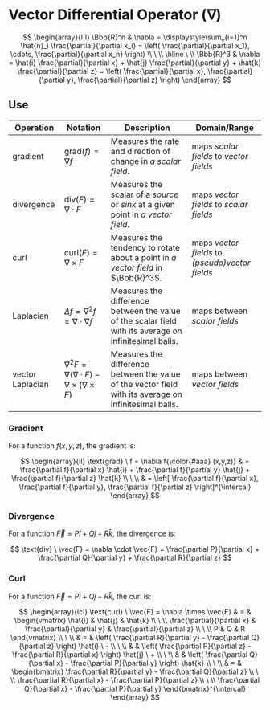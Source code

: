 # Vector Differential Operator ($\nabla$)

$$
\begin{array}{l|l}
\Bbb{R}^n & \nabla = \displaystyle\sum_{i=1}^n \hat{n}_i \frac{\partial}{\partial x_i} = \left(
\frac{\partial}{\partial x_1}, \cdots,
\frac{\partial}{\partial x_n}
\right)
\\
\ 
\\
\hline
\ 
\\
\Bbb{R}^3 & \nabla =
\hat{i} \frac{\partial}{\partial x} +
\hat{j} \frac{\partial}{\partial y} +
\hat{k} \frac{\partial}{\partial z} = \left(
\frac{\partial}{\partial x},
\frac{\partial}{\partial y},
\frac{\partial}{\partial z}
\right)
\end{array}
$$

## Use

| Operation | Notation | Description | Domain/Range |
|--|--|--|--|
| gradient | $\text{grad}(f) = \nabla f$ | Measures the rate and direction of change in _a scalar field_. | maps _scalar fields_ to _vector fields_ |
| divergence | $\text{div}(F) = \nabla \cdot F$ | Measures the scalar of a _source_ or _sink_ at a given point in _a vector field_. | maps _vector fields_ to _scalar fields_ |
| curl | $\text{curl}(F) = \nabla \times F$ | Measures the tendency to rotate about a point in _a vector field_ in $\Bbb{R}^3$. | maps _vector fields_ to _(pseudo)vector fields_ |
| Laplacian | $\Delta f = \nabla^2 f = \nabla \cdot \nabla f$ | Measures the difference between the value of the scalar field with its average on infinitesimal balls. | maps between _scalar fields_ |
| vector Laplacian | $\nabla^2 F = \nabla(\nabla \cdot F) - \nabla \times (\nabla \times F)$ | Measures the difference between the value of the vector field with its average on infinitesimal balls. | maps between _vector fields_ |

### Gradient

For a function $f(x,y,z)$, the gradient is:

$$
\begin{array}{ll}
\text{grad} \ f = \nabla f{\color{#aaa} (x,y,z)} & = \frac{\partial f}{\partial x} \hat{i} + \frac{\partial f}{\partial y} \hat{j} + \frac{\partial f}{\partial z} \hat{k}
\\
\ 
\\
& = \left[
\frac{\partial f}{\partial x}, \frac{\partial f}{\partial y}, \frac{\partial f}{\partial z}
\right]^{\intercal}
\end{array}
$$

### Divergence

For a function $\vec{F} = P\hat{i} + Q\hat{j} + R\hat{k}$, the divergence is:

$$
\text{div} \ \vec{F} = \nabla \cdot \vec{F} = \frac{\partial P}{\partial x} + \frac{\partial Q}{\partial y} + \frac{\partial R}{\partial z}
$$

### Curl

For a function $\vec{F} = P\hat{i} + Q\hat{j} + R\hat{k}$, the curl is:

$$
\begin{array}{lcl}
\text{curl} \ \vec{F} = \nabla \times \vec{F} & = & \begin{vmatrix}
\hat{i} & \hat{j} & \hat{k}
\\
\ 
\\
\frac{\partial}{\partial x} & \frac{\partial}{\partial y} & \frac{\partial}{\partial z}
\\
\ 
\\
P & Q & R
\end{vmatrix}
\\
\ 
\\
& = & \left(
\frac{\partial R}{\partial y} - \frac{\partial Q}{\partial z}
\right) \hat{i} \ -
\\
\ 
\\
& & \left(
\frac{\partial P}{\partial z} - \frac{\partial R}{\partial x}
\right) \hat{j} \ +
\\
\ 
\\
& & \left(
\frac{\partial Q}{\partial x} - \frac{\partial P}{\partial y}
\right) \hat{k}
\\
\ 
\\
& = & \begin{bmatrix}
\frac{\partial R}{\partial y} - \frac{\partial Q}{\partial z}
\\
\ 
\\
\frac{\partial R}{\partial x} - \frac{\partial P}{\partial z}
\\
\ 
\\
\frac{\partial Q}{\partial x} - \frac{\partial P}{\partial y}
\end{bmatrix}^{\intercal}
\end{array}
$$
